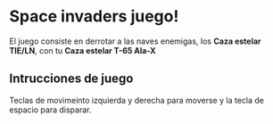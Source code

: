 # Space invaders juego!

El juego consiste en derrotar a las naves enemigas, los **Caza estelar TIE/LN**, con tu **Caza estelar T-65 Ala-X**


## Intrucciones de juego

Teclas de movimeinto izquierda y derecha para moverse y la tecla de espacio para disparar.  
